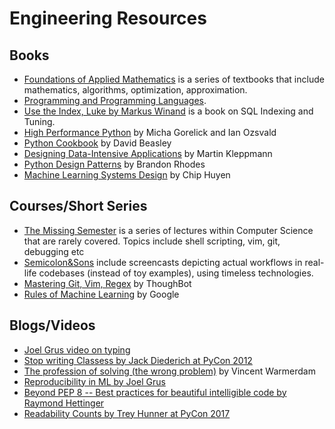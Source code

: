 # Engineering Resources 
## Books
- [Foundations of Applied Mathematics](https://foundations-of-applied-mathematics.github.io/) is a series of textbooks that include mathematics, algorithms, optimization, approximation. 
- [Programming and Programming Languages](https://papl.cs.brown.edu/2020/). 
- [Use the Index, Luke by Markus Winand](https://use-the-index-luke.com/) is a book on SQL Indexing and Tuning.
- [High Performance Python](https://www.oreilly.com/library/view/high-performance-python/9781492055013/) by Micha Gorelick and Ian Ozsvald
- [Python Cookbook](https://www.oreilly.com/library/view/python-cookbook-3rd/9781449357337/) by David Beasley
- [Designing Data-Intensive Applications](https://www.oreilly.com/library/view/designing-data-intensive-applications/9781491903063/) by Martin Kleppmann
- [Python Design Patterns](https://python-patterns.guide/) by Brandon Rhodes
- [Machine Learning Systems Design](https://github.com/chiphuyen/machine-learning-systems-design) by Chip Huyen


## Courses/Short Series
- [The Missing Semester](https://missing.csail.mit.edu/) is a series of lectures within Computer Science that are rarely covered. Topics include shell scripting, vim, git, debugging etc 
- [Semicolon&Sons](https://www.semicolonandsons.com/) include screencasts depicting actual workflows in real-life codebases (instead of toy examples), using timeless technologies. 
- [Mastering Git, Vim, Regex](https://thoughtbot.com/upcase/workflow) by ThoughBot
- [Rules of Machine Learning](https://developers.google.com/machine-learning/guides/rules-of-ml/) by Google

## Blogs/Videos
- [Joel Grus video on typing](https://www.youtube.com/watch?v=o64FV-ez6Gw)
- [Stop writing Classess by Jack Diederich at PyCon 2012](https://www.youtube.com/watch?v=o9pEzgHorH0)
- [The profession of solving (the wrong problem)](https://www.youtube.com/watch?v=kYMfE9u-lMo&feature=youtu.be) by Vincent Warmerdam
- [Reproducibility in ML by Joel Grus](https://docs.google.com/presentation/d/1yHLPvPhUs2KGI5ZWo0sU-PKU3GimAk3iTsI38Z-B5Gw/edit#slide=id.g4da30dd42a_3_70) 
- [Beyond PEP 8 -- Best practices for beautiful intelligible code by Raymond Hettinger](https://www.youtube.com/watch?v=wf-BqAjZb8M) 
- [Readability Counts by Trey Hunner at PyCon 2017](https://www.youtube.com/watch?v=knMg6G9_XCg&feature=youtu.be)


